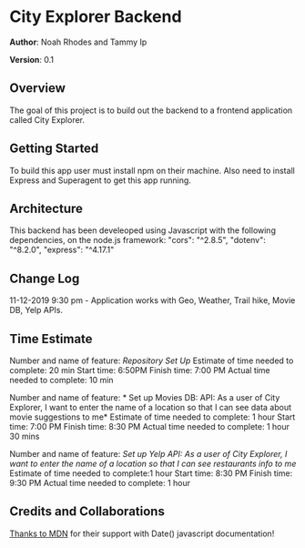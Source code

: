 # City Explorer Backend

**Author**: Noah Rhodes and Tammy Ip

**Version**: 0.1

## Overview
The goal of this project is to build out the backend to a frontend application called City Explorer. 

## Getting Started
To build this app user must install npm on their machine. Also need to install Express and Superagent to get this app running. 

## Architecture
This backend has been develeoped using Javascript with the following dependencies, on the node.js framework:
"cors": "^2.8.5",
"dotenv": "^8.2.0",
"express": "^4.17.1"

## Change Log
11-12-2019 9:30 pm - Application works with Geo, Weather, Trail hike, Movie DB, Yelp APIs.


## Time Estimate

Number and name of feature: *Repository Set Up*
Estimate of time needed to complete: 20 min
Start time: 6:50PM
Finish time: 7:00 PM
Actual time needed to complete: 10 min

Number and name of feature: * Set up Movies DB: API: As a user of City Explorer, I want to enter the name of a location so that I can see data about movie suggestions to me*
Estimate of time needed to complete: 1 hour
Start time: 7:00 PM
Finish time: 8:30 PM
Actual time needed to complete: 1 hour 30 mins

Number and name of feature: *Set up Yelp API: As a user of City Explorer, I want to enter the name of a location so that I can see restaurants info to me*
Estimate of time needed to complete:1 hour
Start time: 8:30 PM
Finish time: 9:30 PM
Actual time needed to complete: 1 hour

## Credits and Collaborations
[Thanks to MDN](https://developer.mozilla.org/en-US/docs/Web/JavaScript/Reference/Global_Objects/Date) for their support with Date() javascript documentation!  
